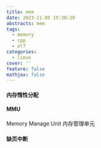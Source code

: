 ```yaml
---
title: mem
date: 2023-11-05 15:30:29
abstracts: mem
tags:
  - memory
  - cpp
  - elf
categories:
  - linux
cover: ''
feature: false
mathjax: false
---
```




#### 内存惰性分配



#### MMU

Memory Manage Unit 内存管理单元


#### 缺页中断


